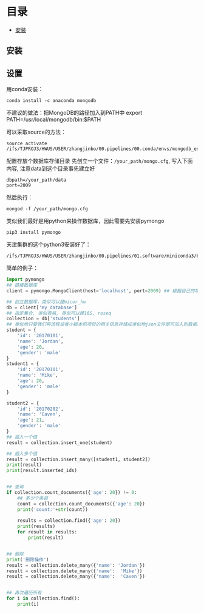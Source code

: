 # 目录
* [安装](#安装)


## 安装

## 设置

用conda安装：
```
conda install -c anaconda mongodb
```
不建议的做法：把MongoDB的路径加入到PATH中
export PATH=/usr/local/mongodb/bin:$PATH

可以采取source的方法：
```
source activate /ifs/TJPROJ3/HWUS/USER/zhangjinbo/00.pipelines/00.conda/envs/mongodb_env
```

配置存放个数据库存储目录
先创立一个文件：`/your_path/mongo.cfg`, 写入下面内容, 注意data到这个目录事先建立好
```
dbpath=/your_path/data
port=2009
```

然后执行：
```
mongod -f /your_path/mongo.cfg
```

类似我们最好是用python来操作数据库，因此需要先安装pymongo
```
pip3 install pymongo
```
天津集群的这个python3安装好了：
```
/ifs/TJPROJ3/HWUS/USER/zhangjinbo/00.pipelines/01.software/miniconda3/bin/python3
```

简单的例子：
```python
import pymongo
## 链接数据库
client = pymongo.MongoClient(host='localhost', port=2009) ## 根据自己的端口设置

## 创立数据库，类似可以建micor_hw
db = client['my_database']
## 指定集合, 类似表格, 类似可以建16S, reseq
collection = db['students']
## 类似地只要我们再流程或者小脚本把项目的相关信息存储成类似地json文件即可加入到数据库里面
student = {
    'id': '20170101',
    'name': 'Jordan',
    'age': 20,
    'gender': 'male'
}
student1 = {
    'id': '20170101',
    'name': 'Mike',
    'age': 20,
    'gender': 'male'
}

student2 = {
    'id': '20170202',
    'name': 'Caven',
    'age': 21,
    'gender': 'male'
}
## 插入一个值
result = collection.insert_one(student)

## 插入多个值
result = collection.insert_many([student1, student2])
print(result)
print(result.inserted_ids)


## 查询
if collection.count_documents({'age': 20}) != 0:
    ## 多少个条目
    count = collection.count_documents({'age': 20})
    print('count:'+str(count))
    
    results = collection.find({'age': 20})
    print(results)
    for result in results:
        print(result)


## 删除
print('删除操作')
result = collection.delete_many({'name': 'Jordan'})
result = collection.delete_many({'name':  'Mike'})
result = collection.delete_many({'name':  'Caven'})


## 再次遍历所有
for i in collection.find():
    print(i)
```
